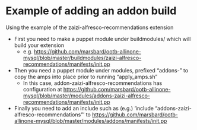 Example of adding an addon build
================================

Using the example of the zaizi-alfresco-recommendations extension


* First you need to make a puppet module under buildmodules/ which will build your extension
    * e.g. https://github.com/marsbard/ootb-allinone-mysql/blob/master/buildmodules/zaizi-alfresco-recommendations/manifests/init.pp
* Then you need a puppet module under modules, prefixed “addons-” to copy the amps into place prior to running “apply_amps.sh”
    * In this case, addon-zaizi-alfresco-recommendations has configuration at 
      https://github.com/marsbard/ootb-allinone-mysql/blob/master/modules/addons-zaizi-alfresco-recommendations/manifests/init.pp
* Finally you need to add an include such as (e.g.) ‘include “addons-zaizi-alfresco-recommendations”’ to https://github.com/marsbard/ootb-allinone-mysql/blob/master/modules/addons/manifests/init.pp

